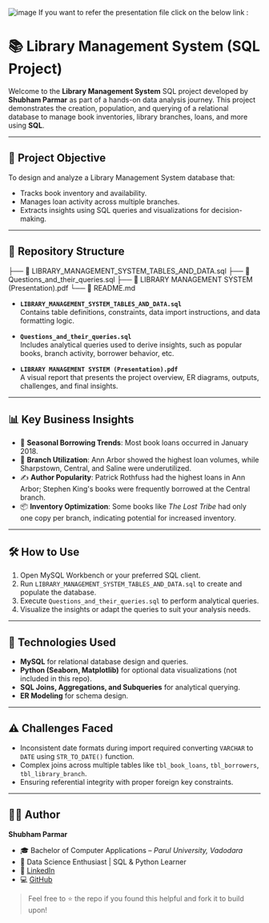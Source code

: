 ![image](https://github.com/user-attachments/assets/23b450e2-da26-4cf7-9e63-3ff1128bc05a)
If you want to refer the presentation file click on the below link : 

# 📚 Library Management System (SQL Project)

Welcome to the **Library Management System** SQL project developed by **Shubham Parmar** as part of a hands-on data analysis journey. This project demonstrates the creation, population, and querying of a relational database to manage book inventories, library branches, loans, and more using **SQL**.

---

## 🎯 Project Objective

To design and analyze a Library Management System database that:

- Tracks book inventory and availability.
- Manages loan activity across multiple branches.
- Extracts insights using SQL queries and visualizations for decision-making.

---

## 📁 Repository Structure
├── 📄 LIBRARY_MANAGEMENT_SYSTEM_TABLES_AND_DATA.sql
├── 📄 Questions_and_their_queries.sql
├── 📄 LIBRARY MANAGEMENT SYSTEM (Presentation).pdf
└── 📄 README.md


- **`LIBRARY_MANAGEMENT_SYSTEM_TABLES_AND_DATA.sql`**  
  Contains table definitions, constraints, data import instructions, and data formatting logic.

- **`Questions_and_their_queries.sql`**  
  Includes analytical queries used to derive insights, such as popular books, branch activity, borrower behavior, etc.

- **`LIBRARY MANAGEMENT SYSTEM (Presentation).pdf`**  
  A visual report that presents the project overview, ER diagrams, outputs, challenges, and final insights.

---

## 📊 Key Business Insights

- 📅 **Seasonal Borrowing Trends**: Most book loans occurred in January 2018.
- 🏢 **Branch Utilization**: Ann Arbor showed the highest loan volumes, while Sharpstown, Central, and Saline were underutilized.
- ✍️ **Author Popularity**: Patrick Rothfuss had the highest loans in Ann Arbor; Stephen King's books were frequently borrowed at the Central branch.
- 📦 **Inventory Optimization**: Some books like *The Lost Tribe* had only one copy per branch, indicating potential for increased inventory.

---

## 🛠️ How to Use

1. Open MySQL Workbench or your preferred SQL client.
2. Run `LIBRARY_MANAGEMENT_SYSTEM_TABLES_AND_DATA.sql` to create and populate the database.
3. Execute `Questions_and_their_queries.sql` to perform analytical queries.
4. Visualize the insights or adapt the queries to suit your analysis needs.

---

## 🧰 Technologies Used

- **MySQL** for relational database design and queries.
- **Python (Seaborn, Matplotlib)** for optional data visualizations (not included in this repo).
- **SQL Joins, Aggregations, and Subqueries** for analytical querying.
- **ER Modeling** for schema design.

---

## ⚠️ Challenges Faced

- Inconsistent date formats during import required converting `VARCHAR` to `DATE` using `STR_TO_DATE()` function.
- Complex joins across multiple tables like `tbl_book_loans`, `tbl_borrowers`, `tbl_library_branch`.
- Ensuring referential integrity with proper foreign key constraints.

---

## 👨‍💻 Author

**Shubham Parmar**

- 🎓 Bachelor of Computer Applications – *Parul University, Vadodara*
- 🌱 Data Science Enthusiast | SQL & Python Learner
- 🔗 [LinkedIn](https://www.linkedin.com/in/shubham-parmar-12164024a/)
- 💻 [GitHub](https://github.com/shubham132004)



> Feel free to ⭐️ the repo if you found this helpful and fork it to build upon!

